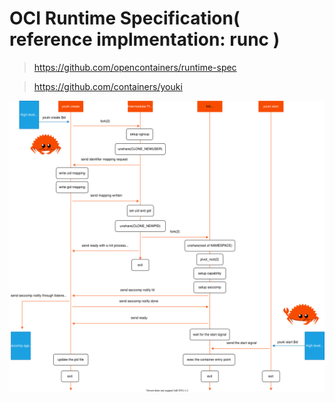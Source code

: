 # OCI Runtime Specification( reference implmentation: runc )

> https://github.com/opencontainers/runtime-spec


> https://github.com/containers/youki

![](container-boot-sequence.drawio.svg)


